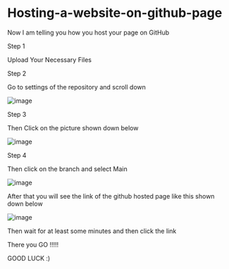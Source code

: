 # Hosting-a-website-on-github-page

Now I am telling you how you host your page on GitHub 

Step 1

Upload Your Necessary Files

Step 2 

Go to settings of the repository and scroll down 

![image](https://user-images.githubusercontent.com/85288261/136652834-2f893411-60d8-4115-b0d1-27b774b08150.png)


Step 3 

Then Click on the picture shown down below

![image](https://user-images.githubusercontent.com/85288261/136652846-a3bd57fc-0ecd-4552-b565-697d511b9399.png)

Step 4 

Then click on the branch and select Main 

![image](https://user-images.githubusercontent.com/85288261/136652873-ed004a0d-c7b3-4755-9a0e-4b78228e9de7.png)
 
After that you will see the link of the github hosted page like this shown down below

![image](https://user-images.githubusercontent.com/85288261/136652913-9e234787-d571-40f1-9d86-fa7eb4c29fe0.png)

Then wait for at least some minutes and then click the link

There you GO !!!!!


GOOD LUCK :)
